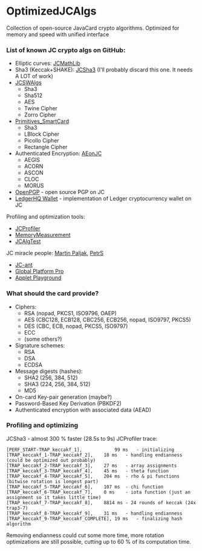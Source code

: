 # OptimizedJCAlgs
Collection of open-source JavaCard crypto algorithms. Optimized for memory and speed with unified interface

### List of known JC crypto algs on GitHub:
* Elliptic curves: [JCMathLib](https://github.com/OpenCryptoProject/JCMathLib)
* Sha3 (Keccak+SHAKE): [JCSha3](https://github.com/MiragePV/JCSha3) (I'll probably discard this one. It needs A LOT of work)
* [JCSWAlgs](https://github.com/JavaCardSpot-dev/JCSWAlgs)
  * Sha3
  * Sha512
  * AES
  * Twine Cipher
  * Zorro Cipher
* [Primitives_SmartCard](https://github.com/albertocarp/Primitives_SmartCard/tree/master/src/sid)
  * Sha3
  * LBlock Cipher
  * Picollo Cipher
  * Rectangle Cipher
* Authenticated Encryption: [AEonJC](https://github.com/palkrajesh/AEonJC)
  * AEGIS
  * ACORN
  * ASCON
  * CLOC
  * MORUS
* [OpenPGP](https://github.com/jderuiter/javacard-openpgpcard) - open source PGP on JC
* [LedgerHQ Wallet](https://github.com/LedgerHQ/ledger-javacard) - implementation of Ledger cryptocurrency wallet on JC

Profiling and optimization tools:
* [JCProfiler](https://github.com/OpenCryptoProject/JCProfiler)
* [MemoryMeasurement](https://github.com/maxashwin/JavaCard/tree/master/Wkg_MemoryMeasurementScript)
* [JCAlgTest](https://github.com/crocs-muni/JCAlgTest)

JC miracle people: [Martin Paljak](https://github.com/martinpaljak), [PetrS](https://github.com/petrs)
* [JC-ant](https://github.com/martinpaljak/ant-javacard#syntax)
* [Global Platform Pro](https://github.com/martinpaljak/GlobalPlatformPro)
* [Applet Playground](https://github.com/martinpaljak/AppletPlayground)

### What should the card provide?

* Ciphers:
  * RSA (nopad, PKCS1, ISO9796, OAEP)
  * AES (CBC128, ECB128, CBC256, ECB256, nopad, ISO9797, PKCS5)
  * DES (CBC, ECB, nopad, PKCS5, ISO9797)
  * ECC
  * (some others?)
* Signature schemes:
  * RSA
  * DSA 
  * ECDSA
* Message digests (hashes):
  * SHA2 (256, 384, 512)
  * SHA3 (224, 256, 384, 512)
  * MD5
* On-card Key-pair generation (maybe?)
* Password-Based Key Derivation (PBKDF2)
* Authenticated encryption with associated data (AEAD)


### Profiling and optimizing
JCSha3 - almost 300 % faster (28.5s to 9s)
JCProfiler trace:
```
[PERF_START-TRAP_keccakf_1],            99 ms   - initializing
[TRAP_keccakf_1-TRAP_keccakf_2], 	18 ms   - handling endianness (could be optimized out probably)
[TRAP_keccakf_2-TRAP_keccakf_3], 	27 ms   - array assignments
[TRAP_keccakf_3-TRAP_keccakf_4], 	45 ms   - theta function
[TRAP_keccakf_4-TRAP_keccakf_5], 	204 ms  - rho & pi functions (bitwise rotation is longest part)
[TRAP_keccakf_5-TRAP_keccakf_6], 	107 ms  - chi function
[TRAP_keccakf_6-TRAP_keccakf_7], 	0 ms    - iota function (just an assignment so it takes little time)
[TRAP_keccakf_7-TRAP_keccakf_8], 	8814 ms - 24 rounds of keccak (24x trap3-7)
[TRAP_keccakf_8-TRAP_keccakf_9], 	31 ms   - handling endianness
[TRAP_keccakf_9-TRAP_keccakf_COMPLETE], 19 ms   - finalizing hash algorithm
```

Removing endianness could cut some more time, more rotation optimizations are still possible, cutting up to 60 % of its computation time.
